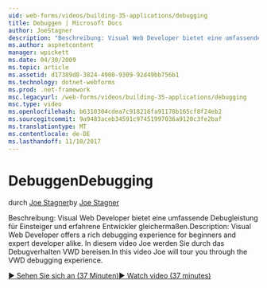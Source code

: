 ```yaml
---
uid: web-forms/videos/building-35-applications/debugging
title: Debuggen | Microsoft Docs
author: JoeStagner
description: "Beschreibung: Visual Web Developer bietet eine umfassende Debugleistung für Einsteiger und erfahrene Entwickler gleichermaßen. In diesem Video wird Joe Sie über die VW bereisen..."
ms.author: aspnetcontent
manager: wpickett
ms.date: 04/30/2009
ms.topic: article
ms.assetid: d17389d8-3824-4900-9309-92d49bb756b1
ms.technology: dotnet-webforms
ms.prod: .net-framework
msc.legacyurl: /web-forms/videos/building-35-applications/debugging
msc.type: video
ms.openlocfilehash: b6310304cdea7c918216fa91178b165cf8f24eb2
ms.sourcegitcommit: 9a9483aceb34591c97451997036a9120c3fe2baf
ms.translationtype: MT
ms.contentlocale: de-DE
ms.lasthandoff: 11/10/2017
---
```

<a name="debugging"></a><span data-ttu-id="503b2-104">Debuggen</span><span class="sxs-lookup"><span data-stu-id="503b2-104">Debugging</span></span>
====================
<span data-ttu-id="503b2-105">durch [Joe Stagner](https://github.com/JoeStagner)</span><span class="sxs-lookup"><span data-stu-id="503b2-105">by [Joe Stagner](https://github.com/JoeStagner)</span></span>

<span data-ttu-id="503b2-106">Beschreibung: Visual Web Developer bietet eine umfassende Debugleistung für Einsteiger und erfahrene Entwickler gleichermaßen.</span><span class="sxs-lookup"><span data-stu-id="503b2-106">Description: Visual Web Developer offers a rich debugging experience for beginners and expert developer alike.</span></span> <span data-ttu-id="503b2-107">In diesem video Joe werden Sie durch das Debugverhalten VWD bereisen.</span><span class="sxs-lookup"><span data-stu-id="503b2-107">In this video Joe will tour you through the VWD debugging experience.</span></span>

[<span data-ttu-id="503b2-108">&#9654; Sehen Sie sich an (37 Minuten)</span><span class="sxs-lookup"><span data-stu-id="503b2-108">&#9654; Watch video (37 minutes)</span></span>](https://channel9.msdn.com/Blogs/ASP-NET-Site-Videos/debugging)
